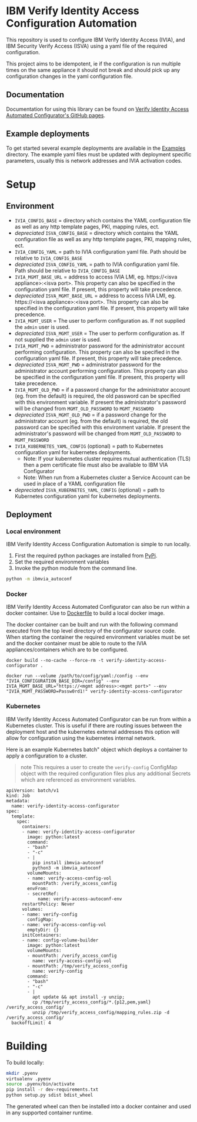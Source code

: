 # IBM Verify Identity Access Configuration Automation
This repository is used to configure IBM Verify Identity Access (IVIA), and IBM Security Verify Access (ISVA) using a yaml file of the required configuration. 

This project aims to be idempotent, ie if the configuration is run multiple times on the same appliance it should not break and should pick up any configuration changes in the yaml configuration file.


## Documentation
Documentation for using this library can be found on [Verify Identity Access Automated Configurator's GitHub pages](https://lachlan-ibm.github.io/ibmvia_autoconf/index.html).


## Example deployments
To get started several example deployments are available in the [Examples](examples/) directory. The example yaml files must be updated with deployment specific parameters, usually this is network addresses and IVIA activation codes.

# Setup
## Environment
- `IVIA_CONFIG_BASE` = directory which contains the YAML configuration file as well as any http template pages, PKI, mapping rules, ect.
- *depreciated* `ISVA_CONFIG_BASE` = directory which contains the YAML configuration file as well as any http template pages, PKI, mapping rules, ect.
- `IVIA_CONFIG_YAML` = path to IVIA configuration yaml file. Path should be relative to `IVIA_CONFIG_BASE`
- *depreciated* `ISVA_CONFIG_YAML` = path to IVIA configuration yaml file. Path should be relative to `IVIA_CONFIG_BASE`
- `IVIA_MGMT_BASE_URL` = address to access IVIA LMI, eg. https://\<isva appliance\>:\<isva port\>. This property can also be specified in the configuration yaml file. If present, this property will take precedence.
- *depreciated* `ISVA_MGMT_BASE_URL` = address to access IVIA LMI, eg. https://\<isva appliance\>:\<isva port\>. This property can also be specified in the configuration yaml file. If present, this property will take precedence.
- `IVIA_MGMT_USER` = The user to perform configuration as. If not supplied the `admin` user is used.
- *depreciated* `ISVA_MGMT_USER` = The user to perform configuration as. If not supplied the `admin` user is used.
- `IVIA_MGMT_PWD` = administrator password for the administrator account performing configuration. This property can also be specified in the configuration yaml file. If present, this property will take precedence.
- *depreciated* `ISVA_MGMT_PWD` = administrator password for the administrator account performing configuration. This property can also be specified in the configuration yaml file. If present, this property will take precedence.
- `IVIA_MGMT_OLD_PWD` = if a password change for the administrator account (eg. from the default) is required, the old password can be specified with this environment variable. If present the administrator's password will be changed from `MGMT_OLD_PASSWORD` to `MGMT_PASSWORD`
- *depreciated* `ISVA_MGMT_OLD_PWD` = if a password change for the administrator account (eg. from the default) is required, the old password can be specified with this environment variable. If present the administrator's password will be changed from `MGMT_OLD_PASSWORD` to `MGMT_PASSWORD`
- `IVIA_KUBERNETES_YAML_CONFIG` (optional) = path to Kubernetes configuration yaml for kubernetes deployments. 
  - Note: If your kubernetes cluster requires mutual authentication (TLS) then a pem certificate file must also be available to IBM VIA Configurator
  - Note: When run from a Kubernetes cluster a Service Account can be used in place of a YAML configuration file
- *depreciated* `ISVA_KUBERNETES_YAML_CONFIG` (optional) = path to Kubernetes configuration yaml for kubernetes deployments. 

## Deployment
### Local environment
IBM Verify Identity Access Configuration Automation is simple to run locally. 
1. First the required python packages are installed from [PyPi](https://pypi.org/project/ibmvia-autoconf/). 
2. Set the required environment variables
3. Invoke the python module from the command line.
```bash
python -m ibmvia_autoconf
```

### Docker
IBM Verify Identity Access Automated Configurator can also be run within a docker container. Use to [Dockerfile](Dockerfile) to build a local docker image.

The docker container can be built and run with the following command executed from the top level directory of the configurator source code. When starting the container the required environment variables must be set and the docker container must be able to route to the IVIA appliances/containers which are to be configured.

```
docker build --no-cache --force-rm -t verify-identity-access-configurator .

docker run --volume /path/to/config/yaml:/config --env "IVIA_CONFIGURATION_BASE_DIR=/config" --env IVIA_MGMT_BASE_URL="https://<mgmt address>:<mgmt port>" --env "IVIA_MGMT_PASSWORD=Passw0rd1!" verify-identity-access-configurator
```


### Kubernetes
IBM Verify Identity Access Automated Configurator can be run from within a Kubernetes cluster. This is useful if there are routing issues between the deployment host and the kubernetes external addresses this option will allow for configuration using the kubernetes internal network.

Here is an example Kubernetes batch" object which deploys a container to apply a configuration to a cluster.
> note This requires a user to create the `verify-config` ConfigMap object with the required configuration files plus any additional Secrets which are referenced as environment variables.

```
apiVersion: batch/v1
kind: Job
metadata:
  name: verify-identity-access-configurator
spec:
  template:
    spec:
      containers:
      - name: verify-identity-access-configurator
        image: python:latest
        command: 
        - "bash"
        - "-c"
        - |
          pip install ibmvia-autoconf
          python3 -m ibmvia_autoconf
        volumeMounts:
        - name: verify-access-config-vol
          mountPath: /verify_access_config
        envFrom:
        - secretRef:
            name: verify-access-autoconf-env
      restartPolicy: Never
      volumes:
      - name: verify-config
        configMap:
      - name: verify-access-config-vol
        emptyDir: {}
      initContainers:
      - name: config-volume-builder
        image: python:latest
        volumeMounts:
        - mountPath: /verify_access_config
          name: verify-access-config-vol
        - mountPath: /tmp/verify_access_config
          name: verify-config
        command:
        - "bash"
        - "-c"
        - |
          apt update && apt install -y unzip;
          cp /tmp/verify_access_config/*.{p12,pem,yaml} /verify_access_config/
          unzip /tmp/verify_access_config/mapping_rules.zip -d /verify_access_config/
  backoffLimit: 4
```

# Building

To build locally:
```sh
mkdir .pyenv
virtualenv .pyenv
source .pyenv/bin/activate
pip install -r dev-requirements.txt
python setup.py sdist bdist_wheel
```
The generated wheel can then be installed into a docker container and used in any supported container runtime.
